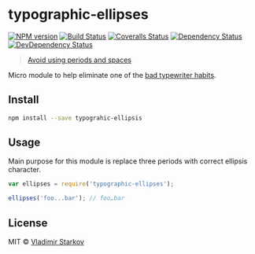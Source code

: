 # typographic-ellipses

[![NPM version][npm-image]][npm-url]
[![Build Status][travis-image]][travis-url]
[![Coveralls Status][coveralls-image]][coveralls-url]
[![Dependency Status][depstat-image]][depstat-url]
[![DevDependency Status][depstat-dev-image]][depstat-dev-url]

> [Avoid using periods and spaces][rtfm]

Micro module to help eliminate one of the [bad typewriter habits][habits].


## Install

```sh
npm install --save typograhic-ellipsis
```


## Usage

Main purpose for this module is replace three periods with correct ellipsis
character.
```js
var ellipses = require('typographic-ellipses');

ellipses('foo...bar'); // foo…bar
```


## License

MIT © [Vladimir Starkov](http://vstarkov.com/)

[rtfm]: http://practicaltypography.com/ellipses.html
[habits]: http://practicaltypography.com/typewriter-habits.html

[npm-url]: https://npmjs.org/package/typographic-ellipses
[npm-image]: http://img.shields.io/npm/v/typographic-ellipses.svg

[travis-url]: https://travis-ci.org/matmuchrapna/typographic-ellipses
[travis-image]: http://img.shields.io/travis/matmuchrapna/typographic-ellipses.svg

[coveralls-url]: https://coveralls.io/r/matmuchrapna/typographic-ellipses
[coveralls-image]: http://img.shields.io/coveralls/matmuchrapna/typographic-ellipses.svg

[depstat-url]: https://david-dm.org/matmuchrapna/typographic-ellipses
[depstat-image]: https://david-dm.org/matmuchrapna/typographic-ellipses.svg

[depstat-dev-url]: https://david-dm.org/matmuchrapna/typographic-ellipses
[depstat-dev-image]: https://david-dm.org/matmuchrapna/typographic-ellipses/dev-status.svg
